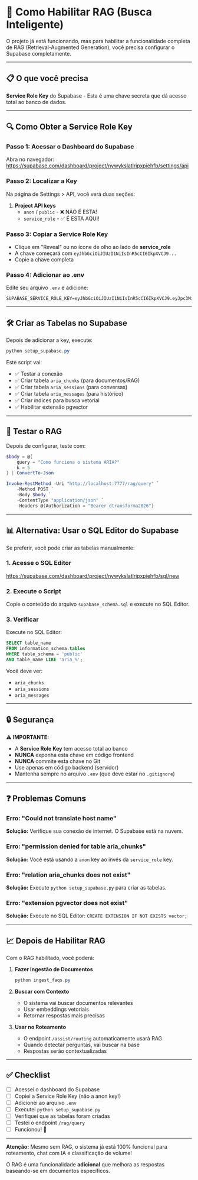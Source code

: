 # 🔐 Como Habilitar RAG (Busca Inteligente)

O projeto já está funcionando, mas para habilitar a funcionalidade completa de RAG (Retrieval-Augmented Generation), você precisa configurar o Supabase completamente.

---

## 📋 O que você precisa

**Service Role Key** do Supabase - Esta é uma chave secreta que dá acesso total ao banco de dados.

---

## 🔍 Como Obter a Service Role Key

### Passo 1: Acessar o Dashboard do Supabase
Abra no navegador: https://supabase.com/dashboard/project/nywykslatlripxpiehfb/settings/api

### Passo 2: Localizar a Key
Na página de Settings > API, você verá duas seções:

1. **Project API keys**
   - `anon` / `public` - ❌ NÃO É ESTA!
   - `service_role` - ✅ É ESTA AQUI!

### Passo 3: Copiar a Service Role Key
- Clique em "Reveal" ou no ícone de olho ao lado de **service_role**
- A chave começará com `eyJhbGciOiJIUzI1NiIsInR5cCI6IkpXVCJ9...`
- Copie a chave completa

### Passo 4: Adicionar ao .env
Edite seu arquivo `.env` e adicione:

```env
SUPABASE_SERVICE_ROLE_KEY=eyJhbGciOiJIUzI1NiIsInR5cCI6IkpXVCJ9.eyJpc3MiOiJzdXBhYmFzZSIsInJlZiI6Im55d3lrc2xhdGxyaXB4cGllaGZiIiwicm9sZSI6InNlcnZpY2Vfcm9sZSIsImlhdCI6MTYzODI5NjQwMCwiZXhwIjoxOTUzODcyNDAwfQ.SUA_CHAVE_AQUI
```

---

## 🛠️ Criar as Tabelas no Supabase

Depois de adicionar a key, execute:

```powershell
python setup_supabase.py
```

Este script vai:
- ✅ Testar a conexão
- ✅ Criar tabela `aria_chunks` (para documentos/RAG)
- ✅ Criar tabela `aria_sessions` (para conversas)
- ✅ Criar tabela `aria_messages` (para histórico)
- ✅ Criar índices para busca vetorial
- ✅ Habilitar extensão pgvector

---

## 🧪 Testar o RAG

Depois de configurar, teste com:

```powershell
$body = @{
    query = "Como funciona o sistema ARIA?"
    k = 5
} | ConvertTo-Json

Invoke-RestMethod -Uri "http://localhost:7777/rag/query" `
    -Method POST `
    -Body $body `
    -ContentType "application/json" `
    -Headers @{Authorization = "Bearer dtransforma2026"}
```

---

## 📊 Alternativa: Usar o SQL Editor do Supabase

Se preferir, você pode criar as tabelas manualmente:

### 1. Acesse o SQL Editor
https://supabase.com/dashboard/project/nywykslatlripxpiehfb/sql/new

### 2. Execute o Script
Copie o conteúdo do arquivo `supabase_schema.sql` e execute no SQL Editor.

### 3. Verificar
Execute no SQL Editor:

```sql
SELECT table_name 
FROM information_schema.tables 
WHERE table_schema = 'public' 
AND table_name LIKE 'aria_%';
```

Você deve ver:
- `aria_chunks`
- `aria_sessions`
- `aria_messages`

---

## 🔒 Segurança

⚠️ **IMPORTANTE:**

- A **Service Role Key** tem acesso total ao banco
- **NUNCA** exponha esta chave em código frontend
- **NUNCA** commite esta chave no Git
- Use apenas em código backend (servidor)
- Mantenha sempre no arquivo `.env` (que deve estar no `.gitignore`)

---

## ❓ Problemas Comuns

### Erro: "Could not translate host name"
**Solução:** Verifique sua conexão de internet. O Supabase está na nuvem.

### Erro: "permission denied for table aria_chunks"
**Solução:** Você está usando a `anon` key ao invés da `service_role` key.

### Erro: "relation aria_chunks does not exist"
**Solução:** Execute `python setup_supabase.py` para criar as tabelas.

### Erro: "extension pgvector does not exist"
**Solução:** Execute no SQL Editor: `CREATE EXTENSION IF NOT EXISTS vector;`

---

## 📈 Depois de Habilitar RAG

Com o RAG habilitado, você poderá:

1. **Fazer Ingestão de Documentos**
   ```powershell
   python ingest_faqs.py
   ```

2. **Buscar com Contexto**
   - O sistema vai buscar documentos relevantes
   - Usar embeddings vetoriais
   - Retornar respostas mais precisas

3. **Usar no Roteamento**
   - O endpoint `/assist/routing` automaticamente usará RAG
   - Quando detectar perguntas, vai buscar na base
   - Respostas serão contextualizadas

---

## ✅ Checklist

- [ ] Acessei o dashboard do Supabase
- [ ] Copiei a Service Role Key (não a anon key!)
- [ ] Adicionei ao arquivo `.env`
- [ ] Executei `python setup_supabase.py`
- [ ] Verifiquei que as tabelas foram criadas
- [ ] Testei o endpoint `/rag/query`
- [ ] Funcionou! 🎉

---

**Atenção:** Mesmo sem RAG, o sistema já está 100% funcional para roteamento, chat com IA e classificação de volume!

O RAG é uma funcionalidade **adicional** que melhora as respostas baseando-se em documentos específicos.

